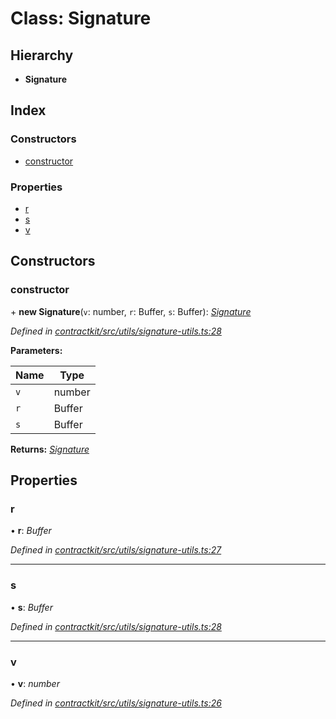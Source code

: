 # Class: Signature

## Hierarchy

* **Signature**

## Index

### Constructors

* [constructor](_contractkit_src_utils_signature_utils_.signature.md#constructor)

### Properties

* [r](_contractkit_src_utils_signature_utils_.signature.md#r)
* [s](_contractkit_src_utils_signature_utils_.signature.md#s)
* [v](_contractkit_src_utils_signature_utils_.signature.md#v)

## Constructors

###  constructor

\+ **new Signature**(`v`: number, `r`: Buffer, `s`: Buffer): *[Signature](_contractkit_src_utils_signature_utils_.signature.md)*

*Defined in [contractkit/src/utils/signature-utils.ts:28](https://github.com/celo-org/celo-monorepo/blob/master/packages/contractkit/src/utils/signature-utils.ts#L28)*

**Parameters:**

Name | Type |
------ | ------ |
`v` | number |
`r` | Buffer |
`s` | Buffer |

**Returns:** *[Signature](_contractkit_src_utils_signature_utils_.signature.md)*

## Properties

###  r

• **r**: *Buffer*

*Defined in [contractkit/src/utils/signature-utils.ts:27](https://github.com/celo-org/celo-monorepo/blob/master/packages/contractkit/src/utils/signature-utils.ts#L27)*

___

###  s

• **s**: *Buffer*

*Defined in [contractkit/src/utils/signature-utils.ts:28](https://github.com/celo-org/celo-monorepo/blob/master/packages/contractkit/src/utils/signature-utils.ts#L28)*

___

###  v

• **v**: *number*

*Defined in [contractkit/src/utils/signature-utils.ts:26](https://github.com/celo-org/celo-monorepo/blob/master/packages/contractkit/src/utils/signature-utils.ts#L26)*
